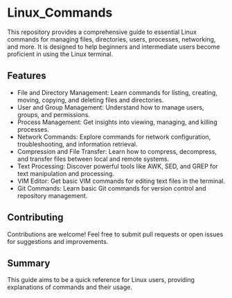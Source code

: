 # Linux_Commands

This repository provides a comprehensive guide to essential Linux commands for managing files, directories, users, processes, networking, and more. It is designed to help beginners and intermediate users become proficient in using the Linux terminal.



## Features

- File and Directory Management: Learn commands for listing, creating, moving, copying, and deleting files and directories.
- User and Group Management: Understand how to manage users, groups, and permissions.
- Process Management: Get insights into viewing, managing, and killing processes.
- Network Commands: Explore commands for network configuration, troubleshooting, and information retrieval.
- Compression and File Transfer: Learn how to compress, decompress, and transfer files between local and remote systems.
- Text Processing: Discover powerful tools like AWK, SED, and GREP for text manipulation and processing.
- VIM Editor: Get basic VIM commands for editing text files in the terminal.
- Git Commands: Learn basic Git commands for version control and repository management.



## Contributing

Contributions are welcome! Feel free to submit pull requests or open issues for suggestions and improvements.

## Summary
This guide aims to be a quick reference for Linux users, providing explanations of commands and their usage.


